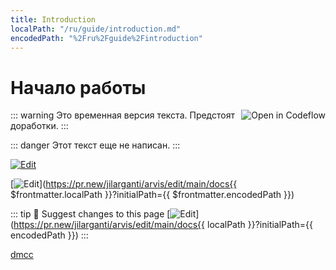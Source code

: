 ```yaml
---
title: Introduction
localPath: "/ru/guide/introduction.md"
encodedPath: "%2Fru%2Fguide%2Fintroduction"
---
```


# Начало работы <Badge type="danger" text="DRAFT" />

<a href="https://pr.new/jilarganti/arvis/edit/main/docs/ru/about/team.md?initialPath=%2Fru%2Fabout%2Fteam" target="_blank">
<img src="https://developer.stackblitz.com/img/edit_in_web_publisher_small.svg" alt="Open in Codeflow" style="float: right;">
</a>

::: warning
<right>
Это временная версия текста. Предстоят доработки.
</right>
:::

::: danger
Этот текст еще не написан.
:::

[![Edit](https://developer.stackblitz.com/img/edit_in_web_publisher_small.svg)](https://pr.new/jilarganti/arvis/edit/main/docs/ru/about/team.md?initialPath=%2Fru%2Fabout%2Fteam)

[![Edit](https://developer.stackblitz.com/img/edit_in_web_publisher_small.svg)](https://pr.new/jilarganti/arvis/edit/main/docs{{ $frontmatter.localPath }}?initialPath={{ $frontmatter.encodedPath }})

::: tip 📝 Suggest changes to this page
[![Edit](https://developer.stackblitz.com/img/edit_in_web_publisher_small.svg)](https://pr.new/jilarganti/arvis/edit/main/docs{{ localPath }}?initialPath={{ encodedPath }})
:::

[dmcc](/ru/guide/dmcc.md)
